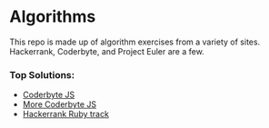 # Algorithms

This repo is made up of algorithm exercises from a variety of sites. Hackerrank, Coderbyte, and Project Euler are a few.

### Top Solutions:

 * [Coderbyte JS](coderbyte/coderbyte.js)
 * [More Coderbyte JS](coderbyte/coderbyte_medium.js)
 * [Hackerrank Ruby track](hackerrank/ruby/)
